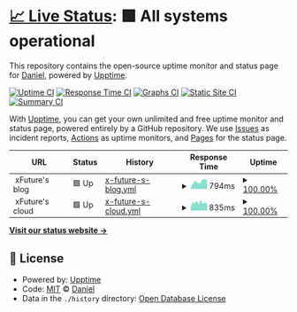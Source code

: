 # [📈 Live Status](https://xFuture603.github.io/check_my_websites): <!--live status--> **🟩 All systems operational**

This repository contains the open-source uptime monitor and status page for [Daniel](https://www.xfuture-blog.com/), powered by [Upptime](https://github.com/upptime/upptime).

[![Uptime CI](https://github.com/koj-co/upptime/workflows/Uptime%20CI/badge.svg)](https://github.com/koj-co/upptime/actions?query=workflow%3A%22Uptime+CI%22)
[![Response Time CI](https://github.com/koj-co/upptime/workflows/Response%20Time%20CI/badge.svg)](https://github.com/koj-co/upptime/actions?query=workflow%3A%22Response+Time+CI%22)
[![Graphs CI](https://github.com/koj-co/upptime/workflows/Graphs%20CI/badge.svg)](https://github.com/koj-co/upptime/actions?query=workflow%3A%22Graphs+CI%22)
[![Static Site CI](https://github.com/koj-co/upptime/workflows/Static%20Site%20CI/badge.svg)](https://github.com/koj-co/upptime/actions?query=workflow%3A%22Static+Site+CI%22)
[![Summary CI](https://github.com/koj-co/upptime/workflows/Summary%20CI/badge.svg)](https://github.com/koj-co/upptime/actions?query=workflow%3A%22Summary+CI%22)

With [Upptime](https://upptime.js.org), you can get your own unlimited and free uptime monitor and status page, powered entirely by a GitHub repository. We use [Issues](https://github.com/xFuture603/check_my_websites/issues) as incident reports, [Actions](https://github.com/xFuture603/check_my_websites/actions) as uptime monitors, and [Pages](https://xFuture603.github.io/check_my_websites) for the status page.

<!--start: status pages-->
<!-- This summary is generated by Upptime (https://github.com/upptime/upptime) -->
<!-- Do not edit this manually, your changes will be overwritten -->
<!-- prettier-ignore -->
| URL | Status | History | Response Time | Uptime |
| --- | ------ | ------- | ------------- | ------ |
| <img alt="" src="https://favicons.githubusercontent.com/null" height="13"> xFuture's blog | 🟩 Up | [x-future-s-blog.yml](https://github.com/xFuture603/check_my_websites/commits/HEAD/history/x-future-s-blog.yml) | <details><summary><img alt="Response time graph" src="./graphs/x-future-s-blog/response-time-week.png" height="20"> 794ms</summary><br><a href="https://xFuture603.github.io/check_my_websites/history/x-future-s-blog"><img alt="Response time 1165" src="https://img.shields.io/endpoint?url=https%3A%2F%2Fraw.githubusercontent.com%2FxFuture603%2Fcheck_my_websites%2FHEAD%2Fapi%2Fx-future-s-blog%2Fresponse-time.json"></a><br><a href="https://xFuture603.github.io/check_my_websites/history/x-future-s-blog"><img alt="24-hour response time 946" src="https://img.shields.io/endpoint?url=https%3A%2F%2Fraw.githubusercontent.com%2FxFuture603%2Fcheck_my_websites%2FHEAD%2Fapi%2Fx-future-s-blog%2Fresponse-time-day.json"></a><br><a href="https://xFuture603.github.io/check_my_websites/history/x-future-s-blog"><img alt="7-day response time 794" src="https://img.shields.io/endpoint?url=https%3A%2F%2Fraw.githubusercontent.com%2FxFuture603%2Fcheck_my_websites%2FHEAD%2Fapi%2Fx-future-s-blog%2Fresponse-time-week.json"></a><br><a href="https://xFuture603.github.io/check_my_websites/history/x-future-s-blog"><img alt="30-day response time 842" src="https://img.shields.io/endpoint?url=https%3A%2F%2Fraw.githubusercontent.com%2FxFuture603%2Fcheck_my_websites%2FHEAD%2Fapi%2Fx-future-s-blog%2Fresponse-time-month.json"></a><br><a href="https://xFuture603.github.io/check_my_websites/history/x-future-s-blog"><img alt="1-year response time 1165" src="https://img.shields.io/endpoint?url=https%3A%2F%2Fraw.githubusercontent.com%2FxFuture603%2Fcheck_my_websites%2FHEAD%2Fapi%2Fx-future-s-blog%2Fresponse-time-year.json"></a></details> | <details><summary><a href="https://xFuture603.github.io/check_my_websites/history/x-future-s-blog">100.00%</a></summary><a href="https://xFuture603.github.io/check_my_websites/history/x-future-s-blog"><img alt="All-time uptime 99.40%" src="https://img.shields.io/endpoint?url=https%3A%2F%2Fraw.githubusercontent.com%2FxFuture603%2Fcheck_my_websites%2FHEAD%2Fapi%2Fx-future-s-blog%2Fuptime.json"></a><br><a href="https://xFuture603.github.io/check_my_websites/history/x-future-s-blog"><img alt="24-hour uptime 100.00%" src="https://img.shields.io/endpoint?url=https%3A%2F%2Fraw.githubusercontent.com%2FxFuture603%2Fcheck_my_websites%2FHEAD%2Fapi%2Fx-future-s-blog%2Fuptime-day.json"></a><br><a href="https://xFuture603.github.io/check_my_websites/history/x-future-s-blog"><img alt="7-day uptime 100.00%" src="https://img.shields.io/endpoint?url=https%3A%2F%2Fraw.githubusercontent.com%2FxFuture603%2Fcheck_my_websites%2FHEAD%2Fapi%2Fx-future-s-blog%2Fuptime-week.json"></a><br><a href="https://xFuture603.github.io/check_my_websites/history/x-future-s-blog"><img alt="30-day uptime 100.00%" src="https://img.shields.io/endpoint?url=https%3A%2F%2Fraw.githubusercontent.com%2FxFuture603%2Fcheck_my_websites%2FHEAD%2Fapi%2Fx-future-s-blog%2Fuptime-month.json"></a><br><a href="https://xFuture603.github.io/check_my_websites/history/x-future-s-blog"><img alt="1-year uptime 99.40%" src="https://img.shields.io/endpoint?url=https%3A%2F%2Fraw.githubusercontent.com%2FxFuture603%2Fcheck_my_websites%2FHEAD%2Fapi%2Fx-future-s-blog%2Fuptime-year.json"></a></details>
| <img alt="" src="https://favicons.githubusercontent.com/null" height="13"> xFuture's cloud | 🟩 Up | [x-future-s-cloud.yml](https://github.com/xFuture603/check_my_websites/commits/HEAD/history/x-future-s-cloud.yml) | <details><summary><img alt="Response time graph" src="./graphs/x-future-s-cloud/response-time-week.png" height="20"> 835ms</summary><br><a href="https://xFuture603.github.io/check_my_websites/history/x-future-s-cloud"><img alt="Response time 896" src="https://img.shields.io/endpoint?url=https%3A%2F%2Fraw.githubusercontent.com%2FxFuture603%2Fcheck_my_websites%2FHEAD%2Fapi%2Fx-future-s-cloud%2Fresponse-time.json"></a><br><a href="https://xFuture603.github.io/check_my_websites/history/x-future-s-cloud"><img alt="24-hour response time 667" src="https://img.shields.io/endpoint?url=https%3A%2F%2Fraw.githubusercontent.com%2FxFuture603%2Fcheck_my_websites%2FHEAD%2Fapi%2Fx-future-s-cloud%2Fresponse-time-day.json"></a><br><a href="https://xFuture603.github.io/check_my_websites/history/x-future-s-cloud"><img alt="7-day response time 835" src="https://img.shields.io/endpoint?url=https%3A%2F%2Fraw.githubusercontent.com%2FxFuture603%2Fcheck_my_websites%2FHEAD%2Fapi%2Fx-future-s-cloud%2Fresponse-time-week.json"></a><br><a href="https://xFuture603.github.io/check_my_websites/history/x-future-s-cloud"><img alt="30-day response time 1014" src="https://img.shields.io/endpoint?url=https%3A%2F%2Fraw.githubusercontent.com%2FxFuture603%2Fcheck_my_websites%2FHEAD%2Fapi%2Fx-future-s-cloud%2Fresponse-time-month.json"></a><br><a href="https://xFuture603.github.io/check_my_websites/history/x-future-s-cloud"><img alt="1-year response time 896" src="https://img.shields.io/endpoint?url=https%3A%2F%2Fraw.githubusercontent.com%2FxFuture603%2Fcheck_my_websites%2FHEAD%2Fapi%2Fx-future-s-cloud%2Fresponse-time-year.json"></a></details> | <details><summary><a href="https://xFuture603.github.io/check_my_websites/history/x-future-s-cloud">100.00%</a></summary><a href="https://xFuture603.github.io/check_my_websites/history/x-future-s-cloud"><img alt="All-time uptime 99.92%" src="https://img.shields.io/endpoint?url=https%3A%2F%2Fraw.githubusercontent.com%2FxFuture603%2Fcheck_my_websites%2FHEAD%2Fapi%2Fx-future-s-cloud%2Fuptime.json"></a><br><a href="https://xFuture603.github.io/check_my_websites/history/x-future-s-cloud"><img alt="24-hour uptime 100.00%" src="https://img.shields.io/endpoint?url=https%3A%2F%2Fraw.githubusercontent.com%2FxFuture603%2Fcheck_my_websites%2FHEAD%2Fapi%2Fx-future-s-cloud%2Fuptime-day.json"></a><br><a href="https://xFuture603.github.io/check_my_websites/history/x-future-s-cloud"><img alt="7-day uptime 100.00%" src="https://img.shields.io/endpoint?url=https%3A%2F%2Fraw.githubusercontent.com%2FxFuture603%2Fcheck_my_websites%2FHEAD%2Fapi%2Fx-future-s-cloud%2Fuptime-week.json"></a><br><a href="https://xFuture603.github.io/check_my_websites/history/x-future-s-cloud"><img alt="30-day uptime 99.87%" src="https://img.shields.io/endpoint?url=https%3A%2F%2Fraw.githubusercontent.com%2FxFuture603%2Fcheck_my_websites%2FHEAD%2Fapi%2Fx-future-s-cloud%2Fuptime-month.json"></a><br><a href="https://xFuture603.github.io/check_my_websites/history/x-future-s-cloud"><img alt="1-year uptime 99.92%" src="https://img.shields.io/endpoint?url=https%3A%2F%2Fraw.githubusercontent.com%2FxFuture603%2Fcheck_my_websites%2FHEAD%2Fapi%2Fx-future-s-cloud%2Fuptime-year.json"></a></details>

<!--end: status pages-->

[**Visit our status website →**](https://xFuture603.github.io/check_my_websites)

## 📄 License

- Powered by: [Upptime](https://github.com/upptime/upptime)
- Code: [MIT](./LICENSE) © [Daniel](https://www.xfuture-blog.com/)
- Data in the `./history` directory: [Open Database License](https://opendatacommons.org/licenses/odbl/1-0/)
